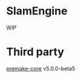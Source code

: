# SlamEngine
WIP

# Third party
[premake-core](https://github.com/premake/premake-core) v5.0.0-beta5
